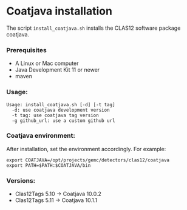 # Coatjava installation

The script `install_coatjava.sh` installs the CLAS12 software package coatjava. 

### Prerequisites
  * A Linux or Mac computer
  * Java Development Kit 11 or newer
  * maven


### Usage:

```
Usage: install_coatjava.sh [-d] [-t tag]
  -d: use coatjava development version
  -t tag: use coatjava tag version
  -g github_url: use a custom github url
  ```

### Coatjava environment:

After installation, set the environment accordingly. For example:

```
export COATJAVA=/opt/projects/gemc/detectors/clas12/coatjava
export PATH=$PATH:$COATJAVA/bin
```

### Versions:

 - Clas12Tags 5.10 -> Coatjava 10.0.2
 - Clas12Tags 5.11 -> Coatjava 10.1.1

		

	